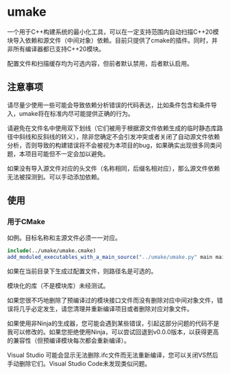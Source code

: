 # umake

一个用于C++构建系统的最小化工具，可以在一定支持范围内自动扫描C++20模块导入依赖和源文件（中间对象）依赖。目前只提供了cmake的插件。同时，并非所有编译器都已支持C++20模块。

配置文件和扫描缓存均为可选内容，但前者默认禁用，后者默认启用。

## 注意事项

请尽量少使用一些可能会导致依赖分析错误的代码表达，比如条件包含和条件导入，umake将在标准内尽可能提供正确的行为。

请避免在文件名中使用双下划线（它们被用于根据源文件依赖生成的临时静态库路径中斜线和反斜线的转义），除非您确定不会引发冲突或者关闭了自动源文件依赖分析，否则导致的构建错误将不会被视为本项目的bug，如果确实出现很多同类问题，本项目可能但不一定会加以避免。

如果没有导入源文件对应的头文件（名称相同，后缀名相对应），那么源文件依赖无法被探测到。可以手动添加依赖。

## 使用

### 用于CMake

如例。目标名称和主源文件必须一一对应。

~~~CMake
include(../umake/umake.cmake)
add_moduled_executables_with_a_main_source("../umake/umake.py" main main.cpp tests tests.cpp)
~~~

如果在当前目录下生成过配置文件，则路径名是可选的。

模块化的库（不是模块库）未经测试。

如果您很不巧地删除了预编译过的模块接口文件而没有删除对应中间对象文件，错误将几乎必定发生，请您清理并重新编译项目或者删除对应对象文件。

如果使用非Ninja的生成器，您可能会遇到某些错误，引起这部分问题的代码不是我可以修改的。如果您拒绝使用Ninja，可以尝试回退到v0.0.0版本，以获得更高的兼容性（但预编译模块每次都会重新编译）。

Visual Studio 可能会显示无法删除.ifc文件而无法重新编译，您可以关闭VS然后手动删除它们。Visual Studio Code未发现类似问题。

